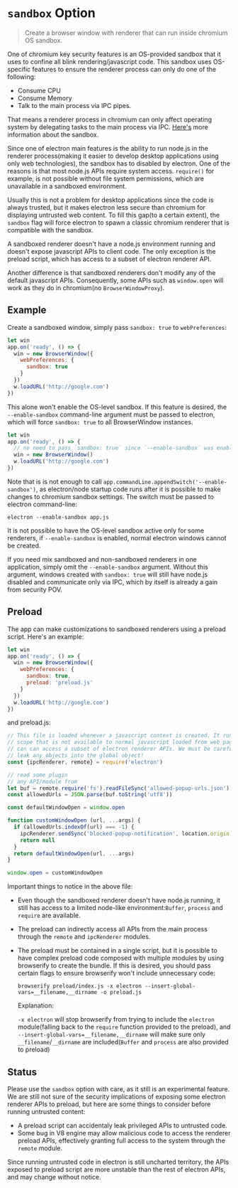 # `sandbox` Option

> Create a browser window with renderer that can run inside chromium OS sandbox.

One of chromium key security features is an OS-provided sandbox that it uses to
confine all blink rendering/javascript code. This sandbox uses OS-specific
features to ensure the renderer process can only do one of the following:

- Consume CPU
- Consume Memory
- Talk to the main process via IPC pipes.

That means a renderer process in chromium can only affect operating system by
delegating tasks to the main process via IPC.
[Here's](https://www.chromium.org/developers/design-documents/sandbox) more
information about the sandbox.

Since one of electron main features is the ability to run node.js in the
renderer process(making it easier to develop desktop applications using only web
technologies), the sandbox has to disabled by electron. One of the reasons is
that most node.js APIs require system access. `require()` for example, is not
possible without file system permissions, which are unavailable in a sandboxed
environment.

Usually this is not a problem for desktop applications since the code is always
trusted, but it makes electron less secure than chromium for displaying
untrusted web content. To fill this gap(to a certain extent), the `sandbox` flag
will force electron to spawn a classic chromium renderer that is compatible with
the sandbox.

A sandboxed renderer doesn't have a node.js environment running and doesn't
expose javascript APIs to client code. The only exception is the preload script,
which has access to a subset of electron renderer API.

Another difference is that sandboxed renderers don't modify any of the default
javascript APIs. Consequently, some APIs such as `window.open` will work as they
do in chromium(no `BrowserWindowProxy`).

## Example

Create a sandboxed window, simply pass `sandbox: true` to `webPreferences`:

```js
let win
app.on('ready', () => {
  win = new BrowserWindow({
    webPreferences: {
      sandbox: true
    }
  })
  w.loadURL('http://google.com')
})
```

This alone won't enable the OS-level sandbox. If this feature is desired, the
`--enable-sandbox` command-line argument must be passed to electron, which will
force `sandbox: true` to all BrowserWindow instances.

```js
let win
app.on('ready', () => {
  // no need to pass `sandbox: true` since `--enable-sandbox` was enabled.
  win = new BrowserWindow()
  w.loadURL('http://google.com')
})
```

Note that is is not enough to call
`app.commandLine.appendSwitch('--enable-sandbox')`, as electron/node startup
code runs after it is possible to make changes to chromium sandbox settings. The
switch must be passed to electron command-line:

```
electron --enable-sandbox app.js
```

It is not possible to have the OS-level sandbox active only for some renderers,
if `--enable-sandbox` is enabled, normal electron windows cannot be created.

If you need mix sandboxed and non-sandboxed renderers in one application, simply
omit the `--enable-sandbox` argument. Without this argument, windows created
with `sandbox: true` will still have node.js disabled and communicate only via
IPC, which by itself is already a gain from security POV.

## Preload

The app can make customizations to sandboxed renderers using a preload script.
Here's an example:

```js
let win
app.on('ready', () => {
  win = new BrowserWindow({
    webPreferences: {
      sandbox: true,
      preload: 'preload.js'
    }
  })
  w.loadURL('http://google.com')
})
```

and preload.js:

```js
// This file is loaded whenever a javascript context is created. It runs in a
// scope that is not available to normal javascript loaded from web pages, so it
// can can access a subset of electron renderer APIs. We must be careful to not
// leak any objects into the global object!
const {ipcRenderer, remote} = require('electron')

// read some plugin
// any API/module from
let buf = remote.require('fs').readFileSync('allowed-popup-urls.json')
const allowedUrls = JSON.parse(buf.toString('utf8'))

const defaultWindowOpen = window.open

function customWindowOpen (url, ...args) {
  if (allowedUrls.indexOf(url) === -1) {
    ipcRenderer.sendSync('blocked-popup-notification', location.origin, url)
    return null
  }
  return defaultWindowOpen(url, ...args)
}

window.open = customWindowOpen
```

Important things to notice in the above file:

- Even though the sandboxed renderer doesn't have node.js running, it still has
  access to a limited node-like environment:`Buffer`, `process` and `require`
  are available.
- The preload can indirectly access all APIs from the main process through the
  `remote` and `ipcRenderer` modules.
- The preload must be contained in a single script, but it is possible to have
  complex preload code composed with multiple modules by using browserify to
  create the bundle. If this is desired, you should pass certain flags to ensure
  browserify won't include unnecessary code:

      browserify preload/index.js -x electron --insert-global-vars=__filename,__dirname -o preload.js

  Explanation:

  `-x electron` will stop browserify from trying to include the `electron`
  module(falling back to the `require` function provided to the preload), and
  `--insert-global-vars=__filename,__dirname` will make sure only
  `__filename`/`__dirname` are included(`Buffer` and `process` are also provided
  to preload)

## Status

Please use the `sandbox` option with care, as it still is an experimental
feature. We are still not sure of the security implications of exposing some
electron renderer APIs to preload, but here are some things to consider before
running untrusted content:

- A preload script can accidentaly leak privileged APIs to untrusted code.
- Some bug in V8 engine may allow malicious code to access the renderer preload
  APIs, effectively granting full access to the system through the `remote`
  module.

Since running untrusted code in electron is still uncharted territory, the APIs
exposed to preload script are more unstable than the rest of electron APIs, and
may change without notice.

